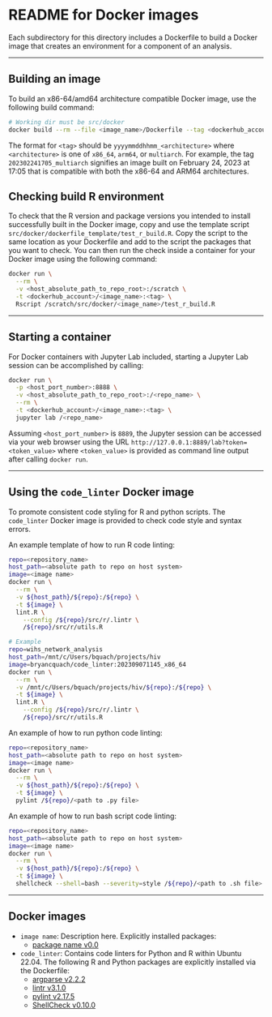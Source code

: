 # README for Docker images

Each subdirectory for this directory includes a Dockerfile to build a Docker image that creates an environment for a component of an analysis. 

---
## Building an image

To build an x86-64/amd64 architecture compatible Docker image, use the following build command:

```sh
# Working dir must be src/docker
docker build --rm --file <image_name>/Dockerfile --tag <dockerhub_account>/<image_name>:<tag> .
```

The format for `<tag>` should be `yyyymmddhhmm_<architecture>` where `<architecture>` is one of `x86_64`, `arm64`, or `multiarch`. For example, the tag `202302241705_multiarch` signifies an image built on February 24, 2023 at 17:05 that is compatible with both the x86-64 and ARM64 architectures.

## Checking build R environment

To check that the R version and package versions you intended to install successfully built in the Docker image, copy and use the template script `src/docker/dockerfile_template/test_r_build.R`. Copy the script to the same location as your Dockerfile and add to the script the packages that you want to check. You can then run the check inside a container for your Docker image using the following command:

```sh
docker run \
  --rm \
  -v <host_absolute_path_to_repo_root>:/scratch \
  -t <dockerhub_account>/<image_name>:<tag> \
  Rscript /scratch/src/docker/<image_name>/test_r_build.R
```

---
## Starting a container

For Docker containers with Jupyter Lab included, starting a Jupyter Lab session can be accomplished by calling:

```sh
docker run \
  -p <host_port_number>:8888 \
  -v <host_absolute_path_to_repo_root>:/<repo_name> \
  --rm \
  -t <dockerhub_account>/<image_name>:<tag> \
  jupyter lab /<repo_name>
```

Assuming `<host_port_number>` is `8889`, the Jupyter session can be accessed via your web browser using the URL `http://127.0.0.1:8889/lab?token=<token_value>` where `<token_value>` is provided as command line output after calling `docker run`.

---

## Using the `code_linter` Docker image

To promote consistent code styling for R and python scripts. The `code_linter` Docker image is provided to check code style and syntax errors.

An example template of how to run R code linting:

```sh
repo=<repository_name>
host_path=<absolute path to repo on host system>
image=<image name>
docker run \
  --rm \
  -v ${host_path}/${repo}:/${repo} \
  -t ${image} \
  lint.R \
    --config /${repo}/src/r/.lintr \
    /${repo}/src/r/utils.R

# Example    
repo=wihs_network_analysis
host_path=/mnt/c/Users/bquach/projects/hiv
image=bryancquach/code_linter:202309071145_x86_64
docker run \
  --rm \
  -v /mnt/c/Users/bquach/projects/hiv/${repo}:/${repo} \
  -t ${image} \
  lint.R \
    --config /${repo}/src/r/.lintr \
    /${repo}/src/r/utils.R
```

An example of how to run python code linting:

```sh
repo=<repository_name>
host_path=<absolute path to repo on host system>
image=<image name>
docker run \
  --rm \
  -v ${host_path}/${repo}:/${repo} \
  -t ${image} \
  pylint /${repo}/<path to .py file>
```

An example of how to run bash script code linting:

```sh
repo=<repository_name>
host_path=<absolute path to repo on host system>
image=<image name>
docker run \
  --rm \
  -v ${host_path}/${repo}:/${repo} \
  -t ${image} \
  shellcheck --shell=bash --severity=style /${repo}/<path to .sh file>
```


---
## Docker images

* `image name`: Description here. Explicitly installed packages:
  * [package name v0.0](URL)
* `code_linter`: Contains code linters for Python and R within Ubuntu 22.04. The following R and Python packages are explicitly installed via the Dockerfile:
  * [argparse v2.2.2](https://cran.r-project.org/package=argparse)
  * [lintr v3.1.0](https://cran.r-project.org/package=lintr)
  * [pylint v2.17.5](https://pypi.org/project/pylint/)
  * [ShellCheck v0.10.0](https://github.com/koalaman/shellcheck)
